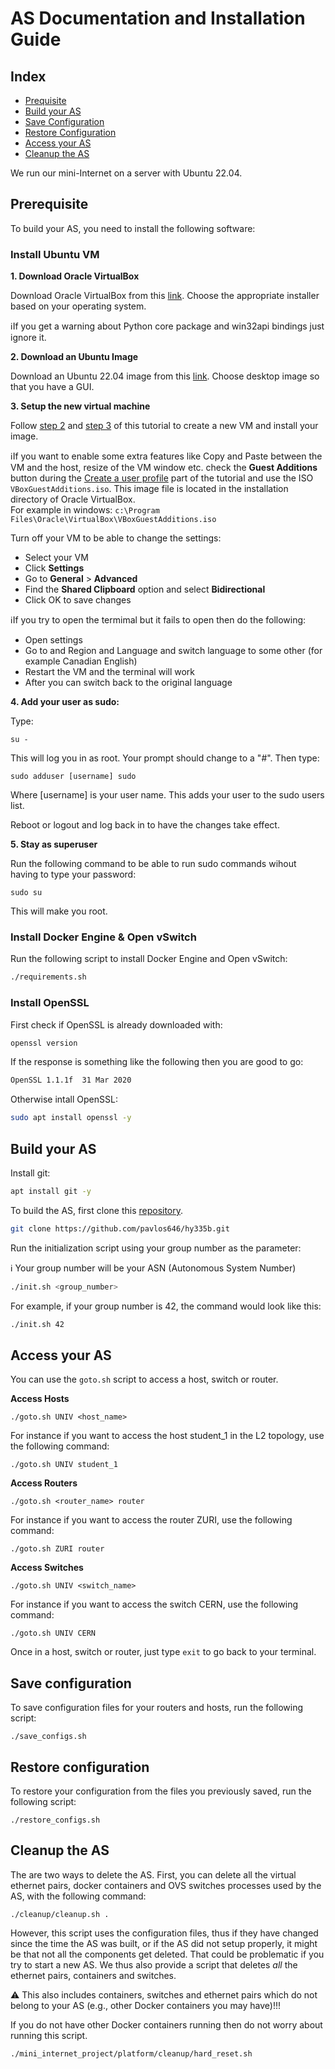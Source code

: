 # AS Documentation and Installation Guide

## Index
* [Prequisite](#prerequisite)
* [Build your AS](#build-your-as)
* [Save Configuration](#save-configuration)
* [Restore Configuration](#restore-configuration)
* [Access your AS](#access-your-as)
* [Cleanup the AS](#cleanup-the-as)


We run our mini-Internet on a server with Ubuntu 22.04.

## Prerequisite

To build your AS, you need to install the following software:

### Install Ubuntu VM

**1. Download Oracle VirtualBox**

Download Oracle VirtualBox from this [link](https://www.oracle.com/virtualization/technologies/vm/downloads/virtualbox-downloads.html).
Choose the appropriate installer based on your operating system.

:information_source:If you get a warning about Python core package and win32api bindings just ignore it.

**2. Download an Ubuntu Image**

Download an Ubuntu 22.04 image from this [link](https://releases.ubuntu.com/22.04/?_gl=1*j6ymv8*_gcl_au*MTgyMjQ4MzM5My4xNzQxMjkzMzI1&_ga=2.62694187.686985968.1741293324-83998459.1741293324). Choose desktop image so that you have a GUI.

**3. Setup the new virtual machine**

Follow [step 2](https://ubuntu.com/tutorials/how-to-run-ubuntu-desktop-on-a-virtual-machine-using-virtualbox#2-create-a-new-virtual-machine) and [step 3](https://ubuntu.com/tutorials/how-to-run-ubuntu-desktop-on-a-virtual-machine-using-virtualbox#3-install-your-image) of this tutorial to create a new VM and install your image.

:information_source:If you want to enable some extra features like Copy and Paste between the VM and the host, resize of the VM window etc. check the **Guest Additions** button during the [Create a user profile](https://ubuntu.com/tutorials/how-to-run-ubuntu-desktop-on-a-virtual-machine-using-virtualbox#p-66495-create-a-user-profile) part of the tutorial and use the ISO `VBoxGuestAdditions.iso`. This image file is located in the installation directory of Oracle VirtualBox.   
For example in windows: `c:\Program Files\Oracle\VirtualBox\VBoxGuestAdditions.iso`

Turn off your VM to be able to change the settings:
* Select your VM
* Click **Settings**
* Go to **General** > **Advanced**
* Find the **Shared Clipboard** option and select **Bidirectional**
* Click OK to save changes

:information_source:If you try to open the termimal but it fails to open then do the following: 
* Open settings
* Go to and Region and Language and switch language to some other (for example Canadian English) 
* Restart the VM and the terminal will work
* After you can switch back to the original language

**4. Add your user as sudo:**

Type:

`su -`

This will log you in as root. Your prompt should change to a "#". Then type:

`sudo adduser [username] sudo`

Where [username] is your user name. This adds your user to the sudo users list.  

Reboot or logout and log back in to have the changes take effect.

**5. Stay as superuser**

Run the following command to be able to run sudo commands wihout having to type your password:

`sudo su`

This will make you root.

### Install Docker Engine & Open vSwitch

Run the following script to install Docker Engine and Open vSwitch:
```bash
./requirements.sh
```

### Install OpenSSL

First check if OpenSSL is already downloaded with:

```bash
openssl version
```
If the response is something like the following then you are good to go:
```bash
OpenSSL 1.1.1f  31 Mar 2020
```

Otherwise intall OpenSSL:
```bash
sudo apt install openssl -y
```

## Build your AS

Install git:
```bash
apt install git -y
```

To build the AS, first clone this [repository](https://github.com/pavlos646/hy335b).
```bash
git clone https://github.com/pavlos646/hy335b.git
```

Run the initialization script using your group number as the parameter:

:information_source: Your group number will be your ASN (Autonomous System Number)

```bash
./init.sh <group_number>
```
For example, if your group number is 42, the command would look like this:
```bash
./init.sh 42
```

## Access your AS

You can use the `goto.sh` script to access a host, switch or router.  

**Access Hosts**

`./goto.sh UNIV <host_name>`

For instance if you want to access the host student_1 in the L2 topology, use the following command:

`./goto.sh UNIV student_1`

**Access Routers**

`./goto.sh <router_name> router`

For instance if you want to access the router ZURI, use the following command:

`./goto.sh ZURI router`

**Access Switches**

`./goto.sh UNIV <switch_name>`

For instance if you want to access the switch CERN, use the following command:

`./goto.sh UNIV CERN`

Once in a host, switch or router, just type `exit` to go back to your terminal.


## Save configuration

To save configuration files for your routers and hosts, run the following script:

`./save_configs.sh`

## Restore configuration

To restore your configuration from the files you previously saved, run the following script:

`./restore_configs.sh`


## Cleanup the AS

The are two ways to delete the AS. First, you can delete all the virtual ethernet pairs, docker containers and OVS switches processes used by the AS, with the following command:
```
./cleanup/cleanup.sh .
```

However, this script uses the configuration files, thus if they have changed since the time the AS was built, or if the AS did not setup properly, it might be that not all the components get deleted. That could be problematic if you try to start a new AS. We thus also provide a script that deletes *all* the ethernet pairs, containers and switches.

:warning: This also includes containers, switches and ethernet pairs which do not belong to your AS (e.g., other Docker containers you may have)!!!

If you do not have other Docker containers running then do not worry about running this script.

```
./mini_internet_project/platform/cleanup/hard_reset.sh
```

